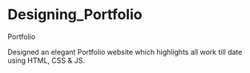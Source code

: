 # Designing_Portfolio
Portfolio 

Designed an elegant Portfolio website which highlights all work till date using HTML, CSS & JS.
